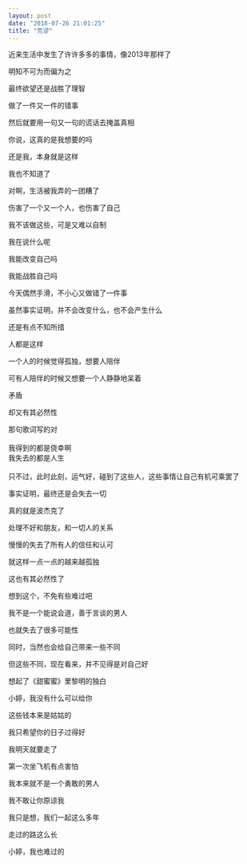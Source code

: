 ```yaml
---
layout: post
date: "2018-07-26 21:01:25"
title: "荒谬"
---
```



近来生活中发生了许许多多的事情，像2013年那样了

明知不可为而偏为之

最终欲望还是战胜了理智

做了一件又一件的错事

然后就要用一句又一句的谎话去掩盖真相

你说，这真的是我想要的吗

还是我，本身就是这样

我也不知道了

对啊，生活被我弄的一团糟了

伤害了一个又一个人，也伤害了自己

我不该做这些，可是又难以自制

我在说什么呢

我能改变自己吗

我能战胜自己吗

今天偶然手滑，不小心又做错了一件事

虽然事实证明，并不会改变什么，也不会产生什么

还是有点不知所措

人都是这样

一个人的时候觉得孤独，想要人陪伴

可有人陪伴的时候又想要一个人静静地呆着

矛盾

却又有其必然性

那句歌词写的对  
<br>
我得到的都是侥幸啊  
我失去的都是人生  
<br>
只不过，此时此刻，运气好，碰到了这些人，这些事情让自己有机可乘罢了

事实证明，最终还是会失去一切

真的就是波杰克了

处理不好和朋友，和一切人的关系

慢慢的失去了所有人的信任和认可

就这样一点一点的越来越孤独

这也有其必然性了

想到这个，不免有些难过吧

我不是一个能说会道，善于言谈的男人

也就失去了很多可能性

同时，当然也会给自己带来一些不同

但这些不同，现在看来，并不见得是对自己好

想起了《甜蜜蜜》里黎明的独白

小婷，我没有什么可以给你

这些钱本来是姑姑的

我只希望你的日子过得好

我明天就要走了

第一次坐飞机有点害怕

我本来就不是一个勇敢的男人

我不敢让你原谅我

我只是想，我们一起这么多年

走过的路这么长

小婷，我也难过的
